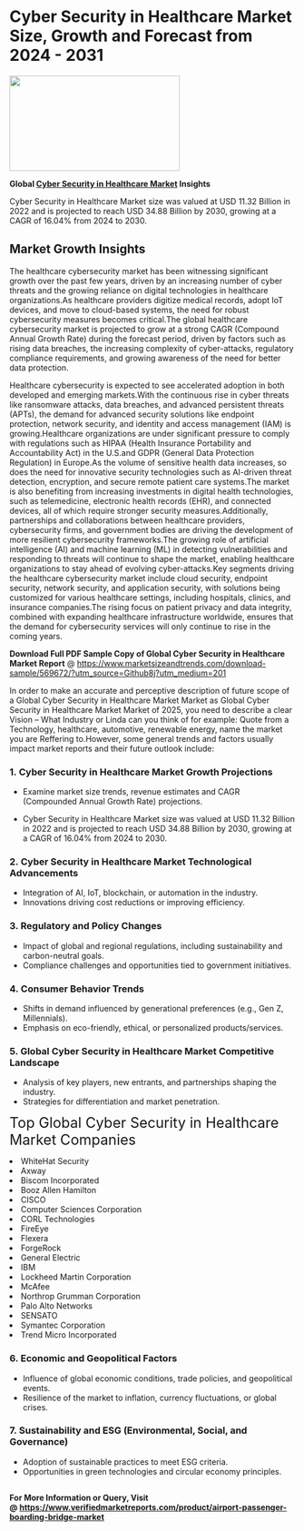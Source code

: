 <H1>Cyber Security in Healthcare Market Size, Growth and Forecast from 2024 - 2031</H1><img class="aligncenter size-medium wp-image-584254" src="https://thirdeyenews.in/wp-content/uploads/2024/09/Global-Market-Research-300x168.jpeg" alt="" width="300" height="168" /><p><strong>Global&nbsp;<a href="https://www.marketsizeandtrends.com/download-sample/569672/?utm_source=Github8j?utm_medium=201">Cyber Security in Healthcare Market</a> Insights</strong></p><p>Cyber Security in Healthcare Market size was valued at USD 11.32 Billion in 2022 and is projected to reach USD 34.88 Billion by 2030, growing at a CAGR of 16.04% from 2024 to 2030.</p><p><h2>Market Growth Insights</h2> <p>The healthcare cybersecurity market has been witnessing significant growth over the past few years, driven by an increasing number of cyber threats and the growing reliance on digital technologies in healthcare organizations.As healthcare providers digitize medical records, adopt IoT devices, and move to cloud-based systems, the need for robust cybersecurity measures becomes critical.The global healthcare cybersecurity market is projected to grow at a strong CAGR (Compound Annual Growth Rate) during the forecast period, driven by factors such as rising data breaches, the increasing complexity of cyber-attacks, regulatory compliance requirements, and growing awareness of the need for better data protection.</p> <p>Healthcare cybersecurity is expected to see accelerated adoption in both developed and emerging markets.With the continuous rise in cyber threats like ransomware attacks, data breaches, and advanced persistent threats (APTs), the demand for advanced security solutions like endpoint protection, network security, and identity and access management (IAM) is growing.Healthcare organizations are under significant pressure to comply with regulations such as HIPAA (Health Insurance Portability and Accountability Act) in the U.S.and GDPR (General Data Protection Regulation) in Europe.As the volume of sensitive health data increases, so does the need for innovative security technologies such as AI-driven threat detection, encryption, and secure remote patient care systems.The market is also benefiting from increasing investments in digital health technologies, such as telemedicine, electronic health records (EHR), and connected devices, all of which require stronger security measures.Additionally, partnerships and collaborations between healthcare providers, cybersecurity firms, and government bodies are driving the development of more resilient cybersecurity frameworks.The growing role of artificial intelligence (AI) and machine learning (ML) in detecting vulnerabilities and responding to threats will continue to shape the market, enabling healthcare organizations to stay ahead of evolving cyber-attacks.Key segments driving the healthcare cybersecurity market include cloud security, endpoint security, network security, and application security, with solutions being customized for various healthcare settings, including hospitals, clinics, and insurance companies.The rising focus on patient privacy and data integrity, combined with expanding healthcare infrastructure worldwide, ensures that the demand for cybersecurity services will only continue to rise in the coming years.<p><span class=""><strong>Download Full PDF Sample Copy of Global Cyber Security in Healthcare Market Report</strong> @ <a href="https://www.marketsizeandtrends.com/download-sample/569672/?utm_source=Github8j?utm_medium=201" target="_blank">https://www.marketsizeandtrends.com/download-sample/569672/?utm_source=Github8j?utm_medium=201</a></span></p><p>In order to make an accurate and perceptive description of future scope of a Global&nbsp;Cyber Security in Healthcare Market Market as Global&nbsp;Cyber Security in Healthcare Market Market of 2025, you need to describe a clear Vision &ndash; What Industry or Linda can you think of for example: Quote from a Technology, healthcare, automotive, renewable energy, name the market you are Reffering to.However, some general trends and factors usually impact market reports and their future outlook include:</p><h3>1.&nbsp;<strong>Cyber Security in Healthcare Market Growth Projections</strong></h3><ul><li>Examine market size trends, revenue estimates and CAGR (Compounded Annual Growth Rate) projections.</li><li><p>Cyber Security in Healthcare Market size was valued at USD 11.32 Billion in 2022 and is projected to reach USD 34.88 Billion by 2030, growing at a CAGR of 16.04% from 2024 to 2030.</p></li></ul><h3>2.&nbsp;<strong>Cyber Security in Healthcare Market Technological Advancements</strong></h3><ul><li>Integration of AI, IoT, blockchain, or automation in the industry.</li><li>Innovations driving cost reductions or improving efficiency.</li></ul><h3>3.&nbsp;<strong>Regulatory and Policy Changes</strong></h3><ul><li>Impact of global and regional regulations, including sustainability and carbon-neutral goals.</li><li>Compliance challenges and opportunities tied to government initiatives.</li></ul><h3>4.&nbsp;<strong>Consumer Behavior Trends</strong></h3><ul><li>Shifts in demand influenced by generational preferences (e.g., Gen Z, Millennials).</li><li>Emphasis on eco-friendly, ethical, or personalized products/services.</li></ul><h3>5.&nbsp;<strong>Global Cyber Security in Healthcare Market Competitive Landscape</strong></h3><ul><li>Analysis of key players, new entrants, and partnerships shaping the industry.</li><li>Strategies for differentiation and market penetration.</li></ul><p data-pm-slice="1 1 []"><span style="color: inherit; font-family: inherit; font-size: 25px;">Top Global Cyber Security in Healthcare Market Companies</span></p><div class="" data-test-id=""><p><li>WhiteHat Security</li><li> Axway</li><li> Biscom Incorporated</li><li> Booz Allen Hamilton</li><li> CISCO</li><li> Computer Sciences Corporation</li><li> CORL Technologies</li><li> FireEye</li><li> Flexera</li><li> ForgeRock</li><li> General Electric</li><li> IBM</li><li> Lockheed Martin Corporation</li><li> McAfee</li><li> Northrop Grumman Corporation</li><li> Palo Alto Networks</li><li> SENSATO</li><li> Symantec Corporation</li><li> Trend Micro Incorporated</li></p></div><h3>6.&nbsp;<strong>Economic and Geopolitical Factors</strong></h3><ul><li>Influence of global economic conditions, trade policies, and geopolitical events.</li><li>Resilience of the market to inflation, currency fluctuations, or global crises.</li></ul><h3>7.&nbsp;<strong>Sustainability and ESG (Environmental, Social, and Governance)</strong></h3><ul><li>Adoption of sustainable practices to meet ESG criteria.</li><li>Opportunities in green technologies and circular economy principles.</li></ul><h2><strong style="font-size: 14px;">For More Information or Query, Visit @&nbsp;</strong><a style="background-color: #ffffff; font-size: 14px;" href="https://www.marketsizeandtrends.com/report/cyber-security-in-healthcare-market/" target="_blank">https://www.verifiedmarketreports.com/product/airport-passenger-boarding-bridge-market</a></h2>